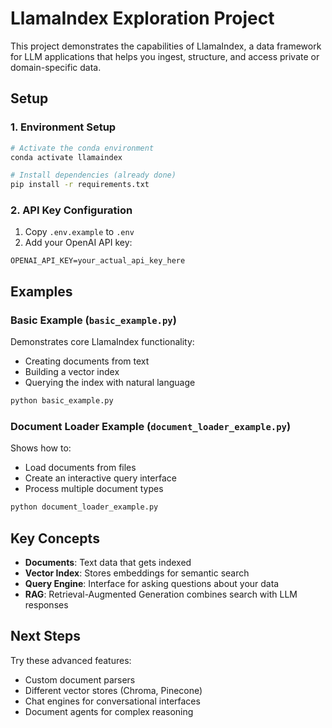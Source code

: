 # LlamaIndex Exploration Project

This project demonstrates the capabilities of LlamaIndex, a data framework for LLM applications that helps you ingest, structure, and access private or domain-specific data.

## Setup

### 1. Environment Setup
```bash
# Activate the conda environment
conda activate llamaindex

# Install dependencies (already done)
pip install -r requirements.txt
```

### 2. API Key Configuration
1. Copy `.env.example` to `.env`
2. Add your OpenAI API key:
```
OPENAI_API_KEY=your_actual_api_key_here
```

## Examples

### Basic Example (`basic_example.py`)
Demonstrates core LlamaIndex functionality:
- Creating documents from text
- Building a vector index
- Querying the index with natural language

```bash
python basic_example.py
```

### Document Loader Example (`document_loader_example.py`)
Shows how to:
- Load documents from files
- Create an interactive query interface
- Process multiple document types

```bash
python document_loader_example.py
```

## Key Concepts

- **Documents**: Text data that gets indexed
- **Vector Index**: Stores embeddings for semantic search
- **Query Engine**: Interface for asking questions about your data
- **RAG**: Retrieval-Augmented Generation combines search with LLM responses

## Next Steps

Try these advanced features:
- Custom document parsers
- Different vector stores (Chroma, Pinecone)
- Chat engines for conversational interfaces
- Document agents for complex reasoning
